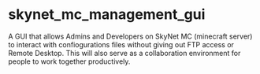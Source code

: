 # skynet_mc_management_gui
A GUI that allows Admins and Developers on SkyNet MC (minecraft server) to interact with confiogurations files without giving out FTP access or Remote Desktop. This will also serve as a collaboration environment for people to work together productively.
